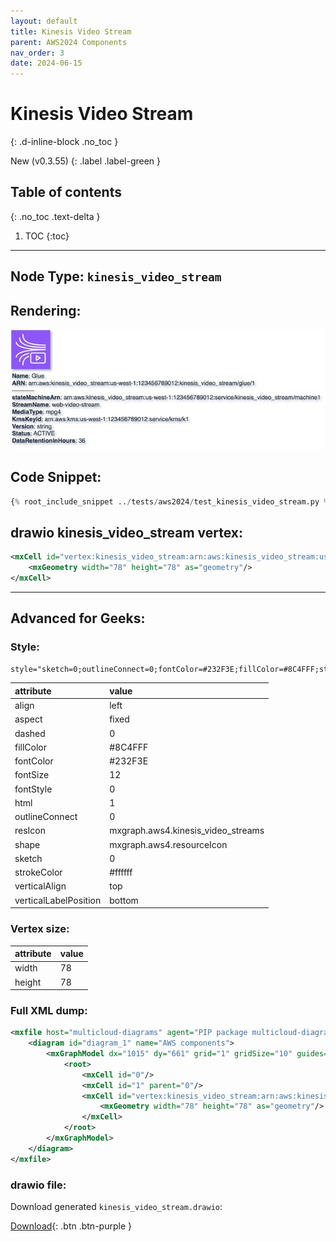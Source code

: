 ```yaml
---
layout: default
title: Kinesis Video Stream
parent: AWS2024 Components
nav_order: 3
date: 2024-06-15
---
```


# Kinesis Video Stream
{: .d-inline-block .no_toc }

New (v0.3.55)
{: .label .label-green }

## Table of contents
{: .no_toc .text-delta }

1. TOC
{:toc}

---


## Node Type: ``kinesis_video_stream``

## Rendering:

![lambda](output/jpg/kinesis_video_stream.jpg)

## Code Snippet:

```python
{% root_include_snippet ../tests/aws2024/test_kinesis_video_stream.py %}
```

## drawio kinesis_video_stream vertex:

```xml
<mxCell id="vertex:kinesis_video_stream:arn:aws:kinesis_video_stream:us-west-1:123456789012:kinesis_video_stream/glue/1" parent="1" vertex="1">
    <mxGeometry width="78" height="78" as="geometry"/>
</mxCell>
```
---

## Advanced for Geeks:

### Style:
```html
style="sketch=0;outlineConnect=0;fontColor=#232F3E;fillColor=#8C4FFF;strokeColor=#ffffff;dashed=0;verticalLabelPosition=bottom;verticalAlign=top;align=left;html=1;fontSize=12;fontStyle=0;aspect=fixed;shape=mxgraph.aws4.resourceIcon;resIcon=mxgraph.aws4.kinesis_video_streams;"
```

| attribute | value |
|:----------|:------|
|align| left |
|aspect| fixed |
|dashed| 0 |
|fillColor| #8C4FFF |
|fontColor| #232F3E |
|fontSize| 12 |
|fontStyle| 0 |
|html| 1 |
|outlineConnect| 0 |
|resIcon| mxgraph.aws4.kinesis_video_streams |
|shape| mxgraph.aws4.resourceIcon |
|sketch| 0 |
|strokeColor| #ffffff |
|verticalAlign| top |
|verticalLabelPosition| bottom |

### Vertex size:

| attribute | value |
|:---------|:-----------|
| width    | 78  |
| height   |78|

### Full XML dump:
```xml
<mxfile host="multicloud-diagrams" agent="PIP package multicloud-diagrams. Generate resources in draw.io compatible format for Cloud infrastructure. Copyrights @ Roman Tsypuk 2023. MIT license." type="MultiCloud">
    <diagram id="diagram_1" name="AWS components">
        <mxGraphModel dx="1015" dy="661" grid="1" gridSize="10" guides="1" tooltips="1" connect="1" arrows="1" fold="1" page="1" pageScale="1" pageWidth="850" pageHeight="1100" math="0" shadow="1">
            <root>
                <mxCell id="0"/>
                <mxCell id="1" parent="0"/>
                <mxCell id="vertex:kinesis_video_stream:arn:aws:kinesis_video_stream:us-west-1:123456789012:kinesis_video_stream/glue/1" value="&lt;b&gt;Name&lt;/b&gt;: Glue&lt;BR&gt;&lt;b&gt;ARN&lt;/b&gt;: arn:aws:kinesis_video_stream:us-west-1:123456789012:kinesis_video_stream/glue/1&lt;BR&gt;-----------&lt;BR&gt;&lt;b&gt;stateMachineArn&lt;/b&gt;: arn:aws:kinesis_video_stream:us-west-1:123456789012:service/kinesis_video_stream/machine1&lt;BR&gt;&lt;b&gt;StreamName&lt;/b&gt;: web-video-stream&lt;BR&gt;&lt;b&gt;MediaType&lt;/b&gt;: mpg4&lt;BR&gt;&lt;b&gt;KmsKeyId&lt;/b&gt;: arn:aws:kms:us-west-1:123456789012:service/kms/k1&lt;BR&gt;&lt;b&gt;Version&lt;/b&gt;: string&lt;BR&gt;&lt;b&gt;Status&lt;/b&gt;: ACTIVE&lt;BR&gt;&lt;b&gt;DataRetentionInHours&lt;/b&gt;: 36" style="sketch=0;outlineConnect=0;fontColor=#232F3E;fillColor=#8C4FFF;strokeColor=#ffffff;dashed=0;verticalLabelPosition=bottom;verticalAlign=top;align=left;html=1;fontSize=12;fontStyle=0;aspect=fixed;shape=mxgraph.aws4.resourceIcon;resIcon=mxgraph.aws4.kinesis_video_streams;" parent="1" vertex="1">
                    <mxGeometry width="78" height="78" as="geometry"/>
                </mxCell>
            </root>
        </mxGraphModel>
    </diagram>
</mxfile>
```

### drawio file:

Download generated ``kinesis_video_stream.drawio``:

[Download](output/drawio/kinesis_video_stream.drawio){: .btn .btn-purple }